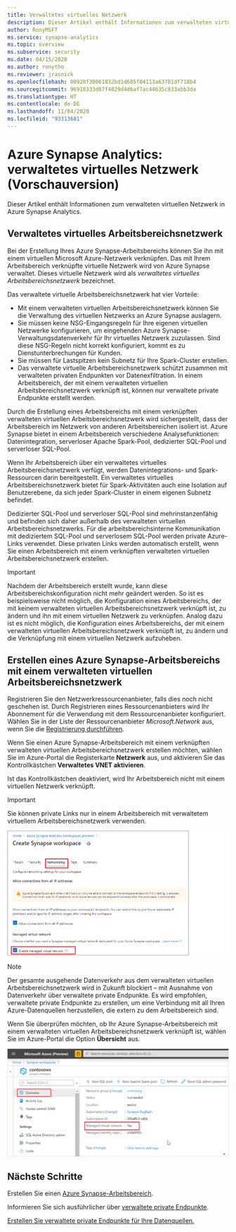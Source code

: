 ```yaml
---
title: Verwaltetes virtuelles Netzwerk
description: Dieser Artikel enthält Informationen zum verwalteten virtuellen Netzwerk in Azure Synapse Analytics.
author: RonyMSFT
ms.service: synapse-analytics
ms.topic: overview
ms.subservice: security
ms.date: 04/15/2020
ms.author: ronytho
ms.reviewer: jrasnick
ms.openlocfilehash: 00920f30061832bd1d685f04113a63781df718b4
ms.sourcegitcommit: 96918333d87f4029d4d6af7ac44635c833abb3da
ms.translationtype: HT
ms.contentlocale: de-DE
ms.lasthandoff: 11/04/2020
ms.locfileid: "93313681"
---
```

# <a name="azure-synapse-analytics-managed-virtual-network-preview"></a>Azure Synapse Analytics: verwaltetes virtuelles Netzwerk (Vorschauversion)

Dieser Artikel enthält Informationen zum verwalteten virtuellen Netzwerk in Azure Synapse Analytics.

## <a name="managed-workspace-virtual-network"></a>Verwaltetes virtuelles Arbeitsbereichsnetzwerk

Bei der Erstellung Ihres Azure Synapse-Arbeitsbereichs können Sie ihn mit einem virtuellen Microsoft Azure-Netzwerk verknüpfen. Das mit Ihrem Arbeitsbereich verknüpfte virtuelle Netzwerk wird von Azure Synapse verwaltet. Dieses virtuelle Netzwerk wird als *verwaltetes virtuelles Arbeitsbereichsnetzwerk* bezeichnet.

Das verwaltete virtuelle Arbeitsbereichsnetzwerk hat vier Vorteile:

- Mit einem verwalteten virtuellen Arbeitsbereichsnetzwerk können Sie die Verwaltung des virtuellen Netzwerks an Azure Synapse auslagern.
- Sie müssen keine NSG-Eingangsregeln für Ihre eigenen virtuellen Netzwerke konfigurieren, um eingehenden Azure Synapse-Verwaltungsdatenverkehr für Ihr virtuelles Netzwerk zuzulassen. Sind diese NSG-Regeln nicht korrekt konfiguriert, kommt es zu Dienstunterbrechungen für Kunden.
- Sie müssen für Lastspitzen kein Subnetz für Ihre Spark-Cluster erstellen.
- Das verwaltete virtuelle Arbeitsbereichsnetzwerk schützt zusammen mit verwalteten privaten Endpunkten vor Datenexfiltration. In einem Arbeitsbereich, der mit einem verwalteten virtuellen Arbeitsbereichsnetzwerk verknüpft ist, können nur verwaltete private Endpunkte erstellt werden.

Durch die Erstellung eines Arbeitsbereichs mit einem verknüpften verwalteten virtuellen Arbeitsbereichsnetzwerk wird sichergestellt, dass der Arbeitsbereich im Netzwerk von anderen Arbeitsbereichen isoliert ist. Azure Synapse bietet in einem Arbeitsbereich verschiedene Analysefunktionen: Datenintegration, serverloser Apache Spark-Pool, dedizierter SQL-Pool und serverloser SQL-Pool.

Wenn Ihr Arbeitsbereich über ein verwaltetes virtuelles Arbeitsbereichsnetzwerk verfügt, werden Datenintegrations- und Spark-Ressourcen darin bereitgestellt. Ein verwaltetes virtuelles Arbeitsbereichsnetzwerk bietet für Spark-Aktivitäten auch eine Isolation auf Benutzerebene, da sich jeder Spark-Cluster in einem eigenen Subnetz befindet.

Dedizierter SQL-Pool und serverloser SQL-Pool sind mehrinstanzenfähig und befinden sich daher außerhalb des verwalteten virtuellen Arbeitsbereichsnetzwerks. Für die arbeitsbereichsinterne Kommunikation mit dediziertem SQL-Pool und serverlosem SQL-Pool werden private Azure-Links verwendet. Diese privaten Links werden automatisch erstellt, wenn Sie einen Arbeitsbereich mit einem verknüpften verwalteten virtuellen Arbeitsbereichsnetzwerk erstellen.

>[!IMPORTANT]
>Nachdem der Arbeitsbereich erstellt wurde, kann diese Arbeitsbereichskonfiguration nicht mehr geändert werden. So ist es beispielsweise nicht möglich, die Konfiguration eines Arbeitsbereichs, der mit keinem verwalteten virtuellen Arbeitsbereichsnetzwerk verknüpft ist, zu ändern und ihn mit einem virtuellen Netzwerk zu verknüpfen. Analog dazu ist es nicht möglich, die Konfiguration eines Arbeitsbereichs, der mit einem verwalteten virtuellen Arbeitsbereichsnetzwerk verknüpft ist, zu ändern und die Verknüpfung mit einem virtuellen Netzwerk aufzuheben.

## <a name="create-an-azure-synapse-workspace-with-a-managed-workspace-virtual-network"></a>Erstellen eines Azure Synapse-Arbeitsbereichs mit einem verwalteten virtuellen Arbeitsbereichsnetzwerk

Registrieren Sie den Netzwerkressourcenanbieter, falls dies noch nicht geschehen ist. Durch Registrieren eines Ressourcenanbieters wird Ihr Abonnement für die Verwendung mit dem Ressourcenanbieter konfiguriert. Wählen Sie in der Liste der Ressourcenanbieter *Microsoft.Network* aus, wenn Sie die [Registrierung durchführen](https://docs.microsoft.com/azure/azure-resource-manager/management/resource-providers-and-types).

Wenn Sie einen Azure Synapse-Arbeitsbereich mit einem verknüpften verwalteten virtuellen Arbeitsbereichsnetzwerk erstellen möchten, wählen Sie im Azure-Portal die Registerkarte **Netzwerk** aus, und aktivieren Sie das Kontrollkästchen **Verwaltetes VNET aktivieren**.

Ist das Kontrollkästchen deaktiviert, wird Ihr Arbeitsbereich nicht mit einem virtuellen Netzwerk verknüpft.

>[!IMPORTANT]
>Sie können private Links nur in einem Arbeitsbereich mit verwaltetem virtuellem Arbeitsbereichsnetzwerk verwenden.

![Aktivieren eines verwalteten virtuellen Arbeitsbereichsnetzwerks](./media/synapse-workspace-managed-vnet/enable-managed-vnet-1.png)

>[!NOTE]
>Der gesamte ausgehende Datenverkehr aus dem verwalteten virtuellen Arbeitsbereichsnetzwerk wird in Zukunft blockiert – mit Ausnahme von Datenverkehr über verwaltete private Endpunkte. Es wird empfohlen, verwaltete private Endpunkte zu erstellen, um eine Verbindung mit all Ihren Azure-Datenquellen herzustellen, die extern zu dem Arbeitsbereich sind. 

Wenn Sie überprüfen möchten, ob Ihr Azure Synapse-Arbeitsbereich mit einem verwalteten virtuellen Arbeitsbereichsnetzwerk verknüpft ist, wählen Sie im Azure-Portal die Option **Übersicht** aus.

![Arbeitsbereichsübersicht im Azure-Portal](./media/synapse-workspace-managed-vnet/enable-managed-vnet-2.png)

## <a name="next-steps"></a>Nächste Schritte

Erstellen Sie einen [Azure Synapse-Arbeitsbereich](../quickstart-create-workspace.md).

Informieren Sie sich ausführlicher über [verwaltete private Endpunkte](./synapse-workspace-managed-private-endpoints.md).

[Erstellen Sie verwaltete private Endpunkte für Ihre Datenquellen.](./how-to-create-managed-private-endpoints.md)
